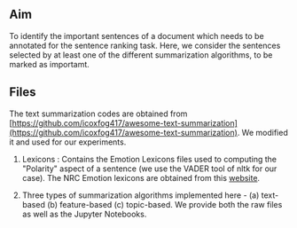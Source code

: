 ## Aim
To identify the important sentences of a document which needs to be annotated for the sentence ranking task. Here, we consider the sentences selected by at least one of the different summarization algorithms, to be marked as importamt.

## Files 
The text summarization codes are obtained from [https://github.com/icoxfog417/awesome-text-summarization](https://github.com/icoxfog417/awesome-text-summarization). We modified it and used for our experiments.

1. Lexicons : Contains the Emotion Lexicons files used to computing the "Polarity" aspect of a sentence (we use the VADER tool of nltk for our case). The NRC Emotion lexicons are obtained from this [website](https://www.saifmohammad.com/WebPages/NRC-Emotion-Lexicon.htm).

2. Three types of summarization algorithms implemented here - (a) text-based (b) feature-based (c) topic-based. We provide both the raw files as well as the Jupyter Notebooks.

